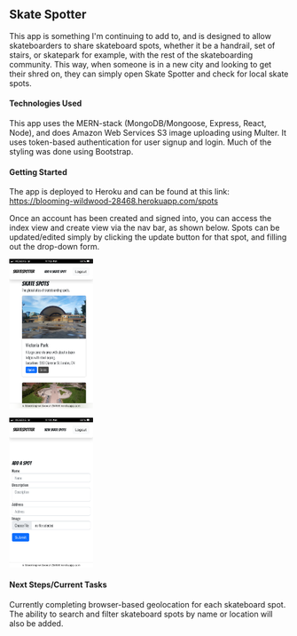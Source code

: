 ## Skate Spotter

This app is something I'm continuing to add to, and is designed to allow skateboarders to share skateboard spots, whether it be a handrail, set of stairs, or skatepark for example, with the rest of the skateboarding community. This way, when someone is in a new city and looking to get their shred on, they can simply open Skate Spotter and check for local skate spots.


#### Technologies Used

This app uses the MERN-stack (MongoDB/Mongoose, Express, React, Node), and does Amazon Web Services S3 image uploading using Multer. It uses token-based authentication for user signup and login. Much of the styling was done using Bootstrap.


#### Getting Started

The app is deployed to Heroku and can be found at this link: https://blooming-wildwood-28468.herokuapp.com/spots

Once an account has been created and signed into, you can access the index view and create view via the nav bar, as shown below. Spots can be updated/edited simply by clicking the update button for that spot, and filling out the drop-down form.

<p float="middle">
    <img src="/public/images/ssidxview.PNG?raw=true" width="30%" height="30%">
    <div></div>
    <img src="/public/images/sscreateview.PNG?raw=true" width="30%" height="30%">
</p>

#### Next Steps/Current Tasks

Currently completing browser-based geolocation for each skateboard spot. The ability to search and filter skateboard spots by name or location will also be added.